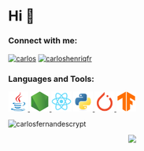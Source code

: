 <h1 align="left">Hi 👋</h1>

<h3 align="left">Connect with me:</h3>
<p align="left">
<a href="" target="blank"><img align="center" src = "https://logodownload.org/wp-content/uploads/2014/09/twitter-logo-7.png" alt="carlos" height="30" width="30" /></a>
<a href="https://instagram.com/carloshenriqfr" target="blank"><img align="center" src="https://cdn.worldvectorlogo.com/logos/instagram-2016-5.svg" alt="carloshenriqfr" height="30" width="30" /></a>

<h3 align="left">Languages and Tools:</h3>
<p align="left"> <a href="https://www.java.com" target="_blank"> <img src="https://raw.githubusercontent.com/devicons/devicon/master/icons/java/java-original.svg" alt="java" width="40" height="40"/> </a> <a href="https://nodejs.org/en/" target="_blank"> <img src="https://raw.githubusercontent.com/devicons/devicon/1119b9f84c0290e0f0b38982099a2bd027a48bf1/icons/nodejs/nodejs-original.svg" alt="nodejs" width="40" height="40"/> </a> <a href="https://reactjs.org/" target="_blank"> <img src="https://raw.githubusercontent.com/devicons/devicon/1119b9f84c0290e0f0b38982099a2bd027a48bf1/icons/react/react-original.svg" alt="reactjs" width="40" height="40"/></a> <a href="https://www.python.org/" target="_blank"> <img src="https://raw.githubusercontent.com/devicons/devicon/1119b9f84c0290e0f0b38982099a2bd027a48bf1/icons/python/python-original.svg" alt="python" width="40" height="40"/> </a> <a href="https://www.tensorflow.org/" target="_blank"> <img src="https://raw.githubusercontent.com/devicons/devicon/1119b9f84c0290e0f0b38982099a2bd027a48bf1/icons/pytorch/pytorch-original.svg" alt="pytorch" width="40" height="40"/> </a> <a href="https://pytorch.org/" target="_blank"> <img src="https://raw.githubusercontent.com/devicons/devicon/1119b9f84c0290e0f0b38982099a2bd027a48bf1/icons/tensorflow/tensorflow-original.svg" alt="tensorflow" width="40" height="40"/> </a> </p>






<p>&nbsp;<img align="left" src="https://github-readme-stats.vercel.app/api?username=carlosfernandescrypt&show_icons=true&locale=en&theme=radical" alt="carlosfernandescrypt"/></p>
<p align="center">
<img src="https://github-readme-stats.vercel.app/api/top-langs/?username=carlosfernandescrypt&theme=gotham&layout=compact"width="40%"/> 
</p>

